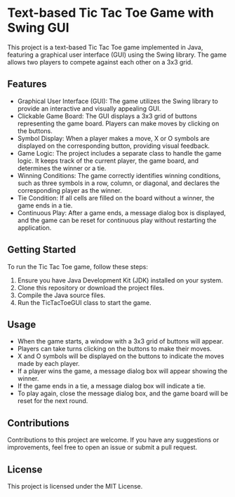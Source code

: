# Text-based Tic Tac Toe Game with Swing GUI
This project is a text-based Tic Tac Toe game implemented in Java, featuring a graphical user interface (GUI) using the Swing library. The game allows two players to compete against each other on a 3x3 grid.

## Features
- Graphical User Interface (GUI): The game utilizes the Swing library to provide an interactive and visually appealing GUI.
- Clickable Game Board: The GUI displays a 3x3 grid of buttons representing the game board. Players can make moves by clicking on the buttons.
- Symbol Display: When a player makes a move, X or O symbols are displayed on the corresponding button, providing visual feedback.
- Game Logic: The project includes a separate class to handle the game logic. It keeps track of the current player, the game board, and determines the winner or a tie.
- Winning Conditions: The game correctly identifies winning conditions, such as three symbols in a row, column, or diagonal, and declares the corresponding player as the winner.
- Tie Condition: If all cells are filled on the board without a winner, the game ends in a tie.
- Continuous Play: After a game ends, a message dialog box is displayed, and the game can be reset for continuous play without restarting the application.
## Getting Started
To run the Tic Tac Toe game, follow these steps:

1. Ensure you have Java Development Kit (JDK) installed on your system.
2. Clone this repository or download the project files.
3. Compile the Java source files.
4. Run the TicTacToeGUI class to start the game.
## Usage
- When the game starts, a window with a 3x3 grid of buttons will appear.
- Players can take turns clicking on the buttons to make their moves.
- X and O symbols will be displayed on the buttons to indicate the moves made by each player.
- If a player wins the game, a message dialog box will appear showing the winner.
- If the game ends in a tie, a message dialog box will indicate a tie.
- To play again, close the message dialog box, and the game board will be reset for the next round.
## Contributions
Contributions to this project are welcome. If you have any suggestions or improvements, feel free to open an issue or submit a pull request.

## License
This project is licensed under the MIT License.
